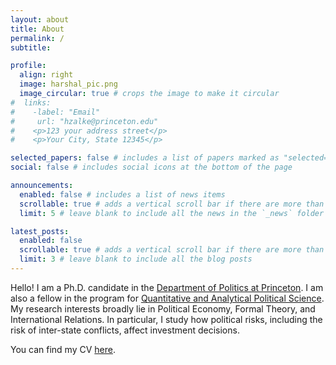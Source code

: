 ```yaml
---
layout: about
title: About
permalink: /
subtitle:

profile:
  align: right
  image: harshal_pic.png
  image_circular: true # crops the image to make it circular
#  links:
#    -label: "Email"
#     url: "hzalke@princeton.edu"
#    <p>123 your address street</p>
#    <p>Your City, State 12345</p>

selected_papers: false # includes a list of papers marked as "selected={true}"
social: false # includes social icons at the bottom of the page

announcements:
  enabled: false # includes a list of news items
  scrollable: true # adds a vertical scroll bar if there are more than 3 news items
  limit: 5 # leave blank to include all the news in the `_news` folder

latest_posts:
  enabled: false
  scrollable: true # adds a vertical scroll bar if there are more than 3 new posts items
  limit: 3 # leave blank to include all the blog posts
---
```


Hello! I am a Ph.D. candidate in the [Department of Politics at Princeton](https://politics.princeton.edu/). I am also a fellow in the program for [Quantitative and Analytical Political Science](https://qaps.princeton.edu/). My research interests broadly lie in Political Economy, Formal Theory, and International Relations. In particular, I study how political risks, including the risk of inter-state conflicts, affect investment decisions. 

You can find my CV [here](assets/pdf/Harshal_CV.pdf).
